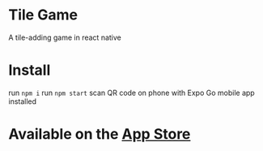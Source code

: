 # Tile Game

A tile-adding game in react native

# Install
run `npm i`
run `npm start`
scan QR code on phone with Expo Go mobile app installed

# Available on the [App Store](https://apps.apple.com/us/app/tile-combining-game/id1590000274)
